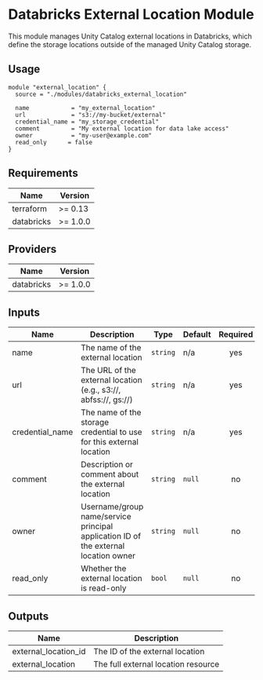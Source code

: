 # Databricks External Location Module

This module manages Unity Catalog external locations in Databricks, which define the storage locations outside of the managed Unity Catalog storage.

## Usage

```hcl
module "external_location" {
  source = "./modules/databricks_external_location"

  name            = "my_external_location"
  url             = "s3://my-bucket/external"
  credential_name = "my_storage_credential"
  comment         = "My external location for data lake access"
  owner           = "my-user@example.com"
  read_only      = false
}
```

## Requirements

| Name | Version |
|------|---------|
| terraform | >= 0.13 |
| databricks | >= 1.0.0 |

## Providers

| Name | Version |
|------|---------|
| databricks | >= 1.0.0 |

## Inputs

| Name | Description | Type | Default | Required |
|------|-------------|------|---------|:--------:|
| name | The name of the external location | `string` | n/a | yes |
| url | The URL of the external location (e.g., s3://, abfss://, gs://) | `string` | n/a | yes |
| credential_name | The name of the storage credential to use for this external location | `string` | n/a | yes |
| comment | Description or comment about the external location | `string` | `null` | no |
| owner | Username/group name/service principal application ID of the external location owner | `string` | `null` | no |
| read_only | Whether the external location is read-only | `bool` | `null` | no |

## Outputs

| Name | Description |
|------|-------------|
| external_location_id | The ID of the external location |
| external_location | The full external location resource |